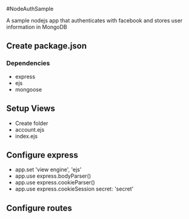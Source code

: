 #NodeAuthSample

A sample nodejs app that authenticates with facebook and stores user information in MongoDB

## Create package.json

### Dependencies

- express
- ejs
- mongoose

## Setup Views

- Create folder
- account.ejs
- index.ejs

## Configure express

- app.set 'view engine', 'ejs'
- app.use express.bodyParser()
- app.use express.cookieParser()
- app.use express.cookieSession secret: 'secret'

## Configure routes

